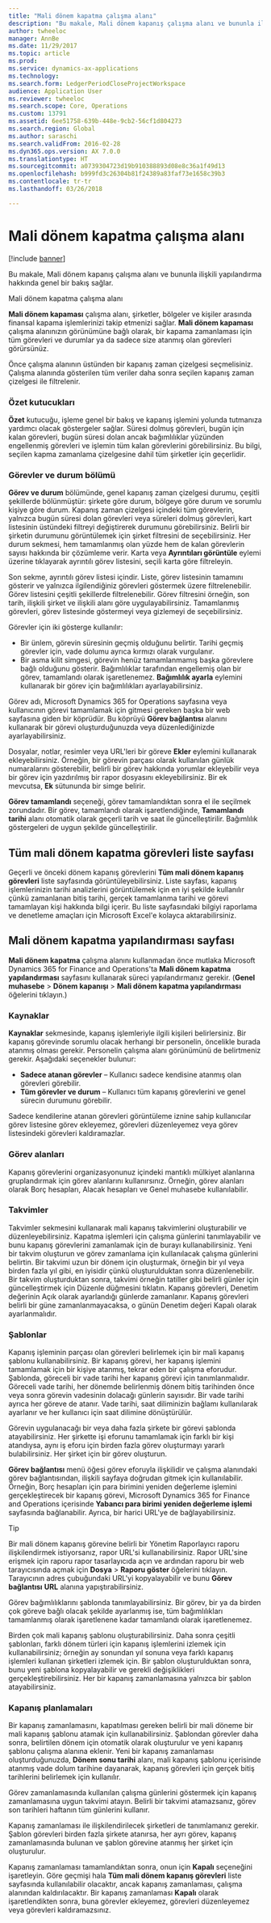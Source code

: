 ```yaml
---
title: "Mali dönem kapatma çalışma alanı"
description: "Bu makale, Mali dönem kapanış çalışma alanı ve bununla ilişkili yapılandırma hakkında genel bir bakış sağlar."
author: twheeloc
manager: AnnBe
ms.date: 11/29/2017
ms.topic: article
ms.prod: 
ms.service: dynamics-ax-applications
ms.technology: 
ms.search.form: LedgerPeriodCloseProjectWorkspace
audience: Application User
ms.reviewer: twheeloc
ms.search.scope: Core, Operations
ms.custom: 13791
ms.assetid: 6ee51758-639b-448e-9cb2-56cf1d804273
ms.search.region: Global
ms.author: saraschi
ms.search.validFrom: 2016-02-28
ms.dyn365.ops.version: AX 7.0.0
ms.translationtype: HT
ms.sourcegitcommit: a0739304723d19b910388893d08e8c36a1f49d13
ms.openlocfilehash: b999fd3c26304b81f24389a83faf73e1658c39b3
ms.contentlocale: tr-tr
ms.lasthandoff: 03/26/2018

---
```


# <a name="financial-period-close-workspace"></a>Mali dönem kapatma çalışma alanı

[!include [banner](../includes/banner.md)]

Bu makale, Mali dönem kapanış çalışma alanı ve bununla ilişkili yapılandırma hakkında genel bir bakış sağlar.

Mali dönem kapatma çalışma alanı

**Mali dönem kapaması** çalışma alanı, şirketler, bölgeler ve kişiler arasında finansal kapama işlemlerinizi takip etmenizi sağlar. **Mali dönem kapaması** çalışma alanınızın görünümüne bağlı olarak, bir kapama zamanlaması için tüm görevleri ve durumlar ya da sadece size atanmış olan görevleri görürsünüz. 

Önce çalışma alanının üstünden bir kapanış zaman çizelgesi seçmelisiniz. Çalışma alanında gösterilen tüm veriler daha sonra seçilen kapanış zaman çizelgesi ile filtrelenir.

### <a name="summary-tiles"></a>Özet kutucukları

**Özet** kutucuğu, işleme genel bir bakış ve kapanış işlemini yolunda tutmanıza yardımcı olacak göstergeler sağlar. Süresi dolmuş görevleri, bugün için kalan görevleri, bugün süresi dolan ancak bağımlılıklar yüzünden engellenmiş görevleri ve işlemin tüm kalan görevlerini görebilirsiniz. Bu bilgi, seçilen kapma zamanlama çizelgesine dahil tüm şirketler için geçerlidir.

### <a name="tasks-and-status-section"></a>Görevler ve durum bölümü

**Görev ve durum** bölümünde, genel kapanış zaman çizelgesi durumu, çeşitli şekillerde bölünmüştür: şirkete göre durum, bölgeye göre durum ve sorumlu kişiye göre durum. Kapanış zaman çizelgesi içindeki tüm görevlerin, yalnızca bugün süresi dolan görevleri veya süreleri dolmuş görevleri, kart listesinin üstündeki filtreyi değiştirerek durumunu görebilirsiniz. Belirli bir şirketin durumunu görüntülemek için şirket filtresini de seçebilirsiniz. Her durum sekmesi, hem tamamlanmış olan yüzde hem de kalan görevlerin sayısı hakkında bir çözümleme verir. Karta veya **Ayrıntıları görüntüle** eylemi üzerine tıklayarak ayrıntılı görev listesini, seçili karta göre filtreleyin. 

Son sekme, ayrıntılı görev listesi içindir. Liste, görev listesinin tamamını gösterir ve yalnızca ilgilendiğiniz görevleri göstermek üzere filtrelenebilir. Görev listesini çeşitli şekillerde filtrelenebilir. Görev filtresini örneğin, son tarih, ilişkili şirket ve ilişkili alanı göre uygulayabilirsiniz. Tamamlanmış görevleri, görev listesinde göstermeyi veya gizlemeyi de seçebilirsiniz. 

Görevler için iki gösterge kullanılır:

-   Bir ünlem, görevin süresinin geçmiş olduğunu belirtir. Tarihi geçmiş görevler için, vade dolumu ayrıca kırmızı olarak vurgulanır.
-   Bir asma kilit simgesi, görevin henüz tamamlanmamış başka görevlere bağlı olduğunu gösterir. Bağımlılıklar tarafından engellemiş olan bir görev, tamamlandı olarak işaretlenemez. **Bağımlılık ayarla** eylemini kullanarak bir görev için bağımlılıkları ayarlayabilirsiniz.

Görev adı, Microsoft Dynamics 365 for Operations sayfasına veya kullanıcının görevi tamamlamak için gitmesi gereken başka bir web sayfasına giden bir köprüdür. Bu köprüyü **Görev bağlantısı** alanını kullanarak bir görevi oluşturduğunuzda veya düzenlediğinizde ayarlayabilirsiniz. 

Dosyalar, notlar, resimler veya URL'leri bir göreve **Ekler** eylemini kullanarak ekleyebilirsiniz. Örneğin, bir görevin parçası olarak kullanılan günlük numaralarını gösterebilir, belirli bir görev hakkında yorumlar ekleyebilir veya bir görev için yazdırılmış bir rapor dosyasını ekleyebilirsiniz. Bir ek mevcutsa, **Ek** sütununda bir simge belirir. 

**Görev tamamlandı** seçeneği, görev tamamlandıktan sonra el ile seçilmek zorundadır. Bir görev, tamamlandı olarak işaretlendiğinde, **Tamamlandı tarihi** alanı otomatik olarak geçerli tarih ve saat ile güncelleştirilir. Bağımlılık göstergeleri de uygun şekilde güncelleştirilir.

## <a name="all-financial-period-close-tasks-list-page"></a>Tüm mali dönem kapatma görevleri liste sayfası
Geçerli ve önceki dönem kapanış görevlerini **Tüm mali dönem kapanış görevleri** liste sayfasında görüntüleyebilirsiniz. Liste sayfası, kapanış işlemlerinizin tarihi analizlerini görüntülemek için en iyi şekilde kullanılır çünkü zamanlanan bitiş tarihi, gerçek tamamlanma tarihi ve görevi tamamlayan kişi hakkında bilgi içerir. Bu liste sayfasındaki bilgiyi raporlama ve denetleme amaçları için Microsoft Excel'e kolayca aktarabilirsiniz.

## <a name="financial-period-close-configuration-page"></a>Mali dönem kapatma yapılandırması sayfası
**Mali dönem kapatma** çalışma alanını kullanmadan önce mutlaka Microsoft Dynamics 365 for Finance and Operations'ta **Mali dönem kapatma yapılandırması** sayfasını kullanarak süreci yapılandırmanız gerekir. (**Genel muhasebe** &gt; **Dönem kapanışı** &gt; **Mali dönem kapatma yapılandırması** öğelerini tıklayın.)

### <a name="resources"></a>Kaynaklar

**Kaynaklar** sekmesinde, kapanış işlemleriyle ilgili kişileri belirlersiniz. Bir kapanış görevinde sorumlu olacak herhangi bir personelin, öncelikle burada atanmış olması gerekir. Personelin çalışma alanı görünümünü de belirtmeniz gerekir. Aşağıdaki seçenekler bulunur:

-   **Sadece atanan görevler** – Kullanıcı sadece kendisine atanmış olan görevleri görebilir.
-   **Tüm görevler ve durum** – Kullanıcı tüm kapanış görevlerini ve genel sürecin durumunu görebilir.

Sadece kendilerine atanan görevleri görüntüleme iznine sahip kullanıcılar görev listesine görev ekleyemez, görevleri düzenleyemez veya görev listesindeki görevleri kaldıramazlar.

### <a name="task-areas"></a>Görev alanları

Kapanış görevlerini organizasyonunuz içindeki mantıklı mülkiyet alanlarına gruplandırmak için görev alanlarını kullanırsınız. Örneğin, görev alanları olarak Borç hesapları, Alacak hesapları ve Genel muhasebe kullanılabilir.

### <a name="calendars"></a>Takvimler

Takvimler sekmesini kullanarak mali kapanış takvimlerini oluşturabilir ve düzenleyebilirsiniz. Kapatma işlemleri için çalışma günlerini tanımlayabilir ve bunu kapanış görevlerini zamanlamak için de burayı kullanabilirsiniz.  Yeni bir takvim oluşturun ve görev zamanlama için kullanılacak çalışma günlerini belirtin.  Bir takvimi uzun bir dönem için oluşturmak, örneğin bir yıl veya birden fazla yıl gibi, en iyisidir çünkü oluşturulduktan sonra düzenlenebilir.  Bir takvim oluşturduktan sonra, takvimi örneğin tatiller gibi belirli günler için güncelleştirmek için Düzenle düğmesini tıklatın.  Kapanış görevleri, Denetim değerinin Açık olarak ayarlandığı günlerde zamanlanır.  Kapanış görevleri belirli bir güne zamanlanmayacaksa, o günün Denetim değeri Kapalı olarak ayarlanmalıdır.

### <a name="templates"></a>Şablonlar

Kapanış işleminin parçası olan görevleri belirlemek için bir mali kapanış şablonu kullanabilirsiniz. Bir kapanış görevi, her kapanış işlemini tamamlamak için bir kişiye atanmış, tekrar eden bir çalışma eforudur. Şablonda, göreceli bir vade tarihi her kapanış görevi için tanımlanmalıdır. Göreceli vade tarihi, her dönemde belirlenmiş dönem bitiş tarihinden önce veya sonra görevin vadesinin dolacağı günlerin sayısıdır. Bir vade tarihi ayrıca her göreve de atanır. Vade tarihi, saat diliminizin bağlamı kullanılarak ayarlanır ve her kullanıcı için saat dilimine dönüştürülür. 

Görevin uygulanacağı bir veya daha fazla şirkete bir görevi şablonda atayabilirsiniz. Her şirkette işi eforunu tamamlamak için farklı bir kişi atandıysa, aynı iş eforu için birden fazla görev oluşturmayı yararlı bulabilirsiniz. Her şirket için bir görev oluşturun. 

**Görev bağlantısı** menü öğesi görev eforuyla ilişkilidir ve çalışma alanındaki görev bağlantısından, ilişkili sayfaya doğrudan gitmek için kullanılabilir. Örneğin, Borç hesapları için para birimini yeniden değerleme işlemini gerçekleştirecek bir kapanış görevi, Microsoft Dynamics 365 for Finance and Operations içerisinde **Yabancı para birimi yeniden değerleme işlemi** sayfasında bağlanabilir. Ayrıca, bir harici URL'ye de bağlayabilirsiniz. 

> [!TIP]
> Bir mali dönem kapanış görevine belirli bir Yönetim Raporlayıcı raporu ilişkilendirmek istiyorsanız, rapor URL'si kullanabilirsiniz. Rapor URL'sine erişmek için raporu rapor tasarlayıcıda açın ve ardından raporu bir web tarayıcısında açmak için **Dosya** &gt; **Raporu göster** öğelerini tıklayın. Tarayıcının adres çubuğundaki URL'yi kopyalayabilir ve bunu **Görev bağlantısı** **URL** alanına yapıştırabilirsiniz. 

Görev bağımlılıklarını şablonda tanımlayabilirsiniz. Bir görev, bir ya da birden çok göreve bağlı olacak şekilde ayarlanmış ise, tüm bağımlılıkları tamamlanmış olarak işaretlenene kadar tamamlandı olarak işaretlenemez. 

Birden çok mali kapanış şablonu oluşturabilirsiniz. Daha sonra çeşitli şablonları, farklı dönem türleri için kapanış işlemlerini izlemek için kullanabilirsiniz; örneğin ay sonundan yıl sonuna veya farklı kapanış işlemleri kullanan şirketleri izlemek için. Bir şablon oluşturulduktan sonra, bunu yeni şablona kopyalayabilir ve gerekli değişiklikleri gerçekleştirebilirsiniz. Her bir kapanış zamanlamasına yalnızca bir şablon atayabilirsiniz.

### <a name="closing-schedules"></a>Kapanış planlamaları

Bir kapanış zamanlamasını, kapatılması gereken belirli bir mali döneme bir mali kapanış şablonu atamak için kullanabilirsiniz. Şablondan görevler daha sonra, belirtilen dönem için otomatik olarak oluşturulur ve yeni kapanış şablonu çalışma alanına eklenir. Yeni bir kapanış zamanlaması oluşturduğunuzda, **Dönem sonu tarihi** alanı, mali kapanış şablonu içerisinde atanmış vade dolum tarihine dayanarak, kapanış görevleri için gerçek bitiş tarihlerini belirlemek için kullanılır. 

Görev zamanlamasında kullanılan çalışma günlerini göstermek için kapanış zamanlamasına uygun takvimi atayın. Belirli bir takvimi atamazsanız, görev son tarihleri haftanın tüm günlerini kullanır. 

Kapanış zamanlaması ile ilişkilendirilecek şirketleri de tanımlamanız gerekir. Şablon görevleri birden fazla şirkete atanırsa, her ayrı görev, kapanış zamanlamasında bulunan ve şablon görevine atanmış her şirket için oluşturulur. 

Kapanış zamanlaması tamamlandıktan sonra, onun için **Kapalı** seçeneğini işaretleyin. Göre geçmişi hala **Tüm mali dönem kapanış görevleri** liste sayfasında kullanılabilir olacaktır, ancak kapanış zamanlaması, çalışma alanından kaldırılacaktır. Bir kapanış zamanlaması **Kapalı** olarak işaretlendikten sonra, buna görevler ekleyemez, görevleri düzenleyemez veya görevleri kaldıramazsınız.




